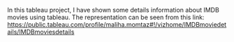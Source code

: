 In this tableau project, I have shown some details information about IMDB movies using tableau. The representation can be seen from this link: https://public.tableau.com/profile/maliha.momtaz#!/vizhome/IMDBmoviedetails/IMDBmoviesdetails
